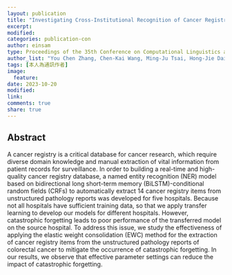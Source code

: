 ```yaml
---
layout: publication
title: "Investigating Cross-Institutional Recognition of Cancer Registration Items: A Case Study on Catastrophic Forgetting"
excerpt:
modified:
categories: publication-con
author: einsam
type: Proceedings of the 35th Conference on Computational Linguistics and Speech Processing (ROCLING 2023)
author_list: "You Chen Zhang, Chen-Kai Wang, Ming-Ju Tsai, Hong-Jie Dai"
tags: [本人為通訊作者] 
image:
  feature:
date: 2023-10-20
modified: 
link: 
comments: true
share: true
---
```


## Abstract
 
A cancer registry is a critical database for cancer research, which require diverse domain knowledge and manual extraction of vital information from patient records for surveillance. In order to building a real-time and high-quality cancer registry database, a named entity recognition (NER) model based on bidirectional long short-term memory (BiLSTM)-conditional random fields (CRFs) to automatically extract 14 cancer registry items from unstructured pathology reports was developed for five hospitals. Because not all hospitals have sufficient training data, so that we apply transfer learning to develop our models for different hospitals. However, catastrophic forgetting leads to poor performance of the transferred model on the source hospital. To address this issue, we study the effectiveness of applying the elastic weight consolidation (EWC) method for the extraction of cancer registry items from the unstructured pathology reports of colorectal cancer to mitigate the occurrence of catastrophic forgetting. In our results, we observe that effective parameter settings can reduce the impact of catastrophic forgetting.